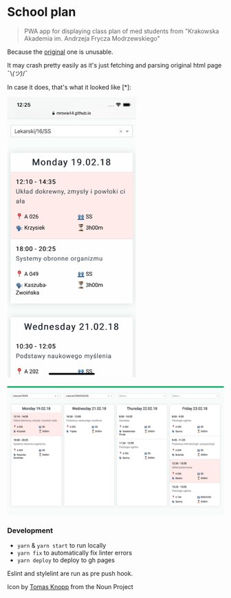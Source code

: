 # School plan

> PWA app for displaying class plan of med students from "Krakowska Akademia im. Andrzeja Frycza Modrzewskiego"

Because the [original](https://dziekanat.ka.edu.pl/Plany/PlanyTokow/3264) one is unusable.

It may crash pretty easily as it's just fetching and parsing original html page ¯\\_(ツ)_/¯

In case it does, that's what it looked like [*]:

<img src="screen.png" width="300" />
<br />
<br />
<img src="screen-desktop.jpg" />




### Development

- `yarn` & `yarn start` to run locally
- `yarn fix` to automatically fix linter errors
- `yarn deploy` to deploy to gh pages

Eslint and stylelint are run as pre push hook.




Icon by [Tomas Knopp](https://thenounproject.com/tomas.knopp/) from the Noun Project
